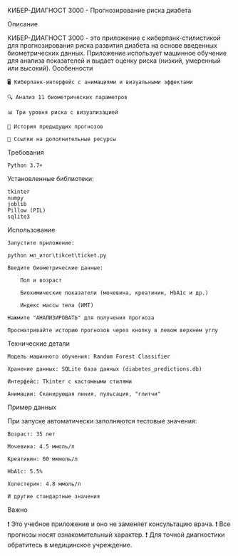 КИБЕР-ДИАГНОСТ 3000 - Прогнозирование риска диабета


Описание

КИБЕР-ДИАГНОСТ 3000 - это приложение с киберпанк-стилистикой для прогнозирования риска развития диабета на основе введенных биометрических данных. Приложение использует машинное обучение для анализа показателей и выдает оценку риска (низкий, умеренный или высокий).
Особенности

    🖥️ Киберпанк-интерфейс с анимациями и визуальными эффектами

    🔍 Анализ 11 биометрических параметров

    📊 Три уровня риска с визуализацией

    📅 История предыдущих прогнозов

    📌 Ссылки на дополнительные ресурсы
Требования

    Python 3.7+

 Установленные библиотеки:

    tkinter
    numpy
    joblib
    Pillow (PIL)
    sqlite3

    
Использование

    Запустите приложение:

    python мл_итог\tikcet\ticket.py

    Введите биометрические данные:

        Пол и возраст

        Биохимические показатели (мочевина, креатинин, HbA1c и др.)

        Индекс массы тела (ИМТ)

    Нажмите "АНАЛИЗИРОВАТЬ" для получения прогноза

    Просматривайте историю прогнозов через кнопку в левом верхнем углу

Технические детали

    Модель машинного обучения: Random Forest Classifier

    Хранение данных: SQLite база данных (diabetes_predictions.db)

    Интерфейс: Tkinter с кастомными стилями

    Анимации: Сканирующая линия, пульсация, "глитчи"

Пример данных

При запуске автоматически заполняются тестовые значения:

    Возраст: 35 лет

    Мочевина: 4.5 ммоль/л

    Креатинин: 60 мкмоль/л

    HbA1c: 5.5%

    Холестерин: 4.8 ммоль/л

    И другие стандартные значения

Важно

❗ Это учебное приложение и оно не заменяет консультацию врача.
❗ Все прогнозы носят ознакомительный характер.
❗ Для точной диагностики обратитесь в медицинское учреждение.
